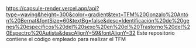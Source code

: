 https://capsule-render.vercel.app/api?type=waving&height=300&color=gradient&text=TFM%20Gonzalo%20Antón%20Bernat&fontSize=60&textBg=false&desc=Identificación%20de%20genes%20específicos%20del%20sexo%20en%20el%20Trastorno%20del%20Espectro%20Autista&descAlignY=59&fontAlignY=32
Este repositorio contiene el código empleado para realizar el TFM 
